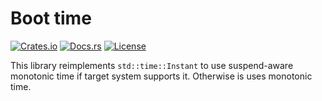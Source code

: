 # Boot time

[![Crates.io](https://img.shields.io/crates/dv/boot-time)](https://crates.io/crates/boot-time)
[![Docs.rs](https://img.shields.io/docsrs/boot-time/latest)](https://docs.rs/boot-time)
[![License](https://img.shields.io/crates/l/boot-time)](https://raw.githubusercontent.com/DXist/boot-time/main/LICENSE)

This library reimplements `std::time::Instant` to use suspend-aware monotonic time if target system supports it.
Otherwise is uses monotonic time.
